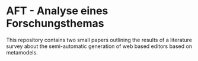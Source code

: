 # AFT - Analyse eines Forschungsthemas

This repository contains two small papers outlining the results of a literature survey about the semi-automatic generation of web based editors based on metamodels.
